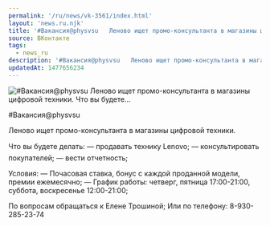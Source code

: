 ```yaml
---
permalink: '/ru/news/vk-3561/index.html'
layout: 'news.ru.njk'
title: '#Вакансия@physvsu   Леново ищет промо-консультанта в магазины цифровой техники.   Что вы будете…'
source: ВКонтакте
tags:
  - news_ru
description: '#Вакансия@physvsu   Леново ищет промо-консультанта в магазины цифровой техники.   Что вы будете…'
updatedAt: 1477656234
---
```

![#Вакансия@physvsu   Леново ищет промо-консультанта в магазины цифровой техники.   Что вы будете…](https://sun9-62.userapi.com/impf/c837635/v837635501/7af3/t0_JXVJUIqk.jpg?size=900x600&quality=96&proxy=1&sign=ba88fda373fcab0581d373e09145b269&c_uniq_tag=pOcdX7FOh33qI6kLVoAK5jpNI7ZEFZetGe2XStMFz_Y&type=album)

#Вакансия@physvsu

Леново ищет промо-консультанта в магазины цифровой техники.

Что вы будете делать:
— продавать технику Lenovo;
— консультировать покупателей;
— вести отчетность;

Условия:
— Почасовая ставка, бонус с каждой проданной модели, премии ежемесячно;
— График работы: четверг, пятница 17:00-21:00, суббота, воскресенье 12:00-21:00;

По вопросам обращаться к Елене Трошиной;
Или по телефону: 8-930-285-23-74
